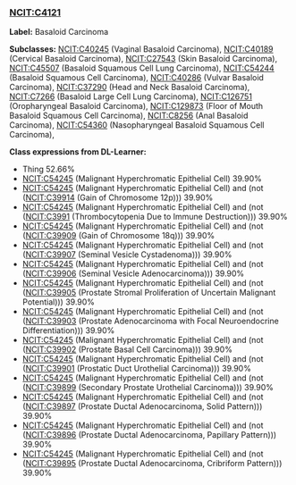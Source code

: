 
### [NCIT:C4121](http://purl.obolibrary.org/obo/NCIT_C4121)
**Label:** Basaloid Carcinoma

**Subclasses:** [NCIT:C40245](http://purl.obolibrary.org/obo/NCIT_C40245) (Vaginal Basaloid Carcinoma), [NCIT:C40189](http://purl.obolibrary.org/obo/NCIT_C40189) (Cervical Basaloid Carcinoma), [NCIT:C27543](http://purl.obolibrary.org/obo/NCIT_C27543) (Skin Basaloid Carcinoma), [NCIT:C45507](http://purl.obolibrary.org/obo/NCIT_C45507) (Basaloid Squamous Cell Lung Carcinoma), [NCIT:C54244](http://purl.obolibrary.org/obo/NCIT_C54244) (Basaloid Squamous Cell Carcinoma), [NCIT:C40286](http://purl.obolibrary.org/obo/NCIT_C40286) (Vulvar Basaloid Carcinoma), [NCIT:C37290](http://purl.obolibrary.org/obo/NCIT_C37290) (Head and Neck Basaloid Carcinoma), [NCIT:C7266](http://purl.obolibrary.org/obo/NCIT_C7266) (Basaloid Large Cell Lung Carcinoma), [NCIT:C126751](http://purl.obolibrary.org/obo/NCIT_C126751) (Oropharyngeal Basaloid Carcinoma), [NCIT:C129873](http://purl.obolibrary.org/obo/NCIT_C129873) (Floor of Mouth Basaloid Squamous Cell Carcinoma), [NCIT:C8256](http://purl.obolibrary.org/obo/NCIT_C8256) (Anal Basaloid Carcinoma), [NCIT:C54360](http://purl.obolibrary.org/obo/NCIT_C54360) (Nasopharyngeal Basaloid Squamous Cell Carcinoma), 

**Class expressions from DL-Learner:**

- Thing 52.66%
- [NCIT:C54245](http://purl.obolibrary.org/obo/NCIT_C54245) (Malignant Hyperchromatic Epithelial Cell) 39.90%
- [NCIT:C54245](http://purl.obolibrary.org/obo/NCIT_C54245) (Malignant Hyperchromatic Epithelial Cell) and (not ([NCIT:C39914](http://purl.obolibrary.org/obo/NCIT_C39914) (Gain of Chromosome 12p))) 39.90%
- [NCIT:C54245](http://purl.obolibrary.org/obo/NCIT_C54245) (Malignant Hyperchromatic Epithelial Cell) and (not ([NCIT:C3991](http://purl.obolibrary.org/obo/NCIT_C3991) (Thrombocytopenia Due to Immune Destruction))) 39.90%
- [NCIT:C54245](http://purl.obolibrary.org/obo/NCIT_C54245) (Malignant Hyperchromatic Epithelial Cell) and (not ([NCIT:C39909](http://purl.obolibrary.org/obo/NCIT_C39909) (Gain of Chromosome 18q))) 39.90%
- [NCIT:C54245](http://purl.obolibrary.org/obo/NCIT_C54245) (Malignant Hyperchromatic Epithelial Cell) and (not ([NCIT:C39907](http://purl.obolibrary.org/obo/NCIT_C39907) (Seminal Vesicle Cystadenoma))) 39.90%
- [NCIT:C54245](http://purl.obolibrary.org/obo/NCIT_C54245) (Malignant Hyperchromatic Epithelial Cell) and (not ([NCIT:C39906](http://purl.obolibrary.org/obo/NCIT_C39906) (Seminal Vesicle Adenocarcinoma))) 39.90%
- [NCIT:C54245](http://purl.obolibrary.org/obo/NCIT_C54245) (Malignant Hyperchromatic Epithelial Cell) and (not ([NCIT:C39905](http://purl.obolibrary.org/obo/NCIT_C39905) (Prostate Stromal Proliferation of Uncertain Malignant Potential))) 39.90%
- [NCIT:C54245](http://purl.obolibrary.org/obo/NCIT_C54245) (Malignant Hyperchromatic Epithelial Cell) and (not ([NCIT:C39903](http://purl.obolibrary.org/obo/NCIT_C39903) (Prostate Adenocarcinoma with Focal Neuroendocrine Differentiation))) 39.90%
- [NCIT:C54245](http://purl.obolibrary.org/obo/NCIT_C54245) (Malignant Hyperchromatic Epithelial Cell) and (not ([NCIT:C39902](http://purl.obolibrary.org/obo/NCIT_C39902) (Prostate Basal Cell Carcinoma))) 39.90%
- [NCIT:C54245](http://purl.obolibrary.org/obo/NCIT_C54245) (Malignant Hyperchromatic Epithelial Cell) and (not ([NCIT:C39901](http://purl.obolibrary.org/obo/NCIT_C39901) (Prostatic Duct Urothelial Carcinoma))) 39.90%
- [NCIT:C54245](http://purl.obolibrary.org/obo/NCIT_C54245) (Malignant Hyperchromatic Epithelial Cell) and (not ([NCIT:C39899](http://purl.obolibrary.org/obo/NCIT_C39899) (Secondary Prostate Urothelial Carcinoma))) 39.90%
- [NCIT:C54245](http://purl.obolibrary.org/obo/NCIT_C54245) (Malignant Hyperchromatic Epithelial Cell) and (not ([NCIT:C39897](http://purl.obolibrary.org/obo/NCIT_C39897) (Prostate Ductal Adenocarcinoma, Solid Pattern))) 39.90%
- [NCIT:C54245](http://purl.obolibrary.org/obo/NCIT_C54245) (Malignant Hyperchromatic Epithelial Cell) and (not ([NCIT:C39896](http://purl.obolibrary.org/obo/NCIT_C39896) (Prostate Ductal Adenocarcinoma, Papillary Pattern))) 39.90%
- [NCIT:C54245](http://purl.obolibrary.org/obo/NCIT_C54245) (Malignant Hyperchromatic Epithelial Cell) and (not ([NCIT:C39895](http://purl.obolibrary.org/obo/NCIT_C39895) (Prostate Ductal Adenocarcinoma, Cribriform Pattern))) 39.90%


